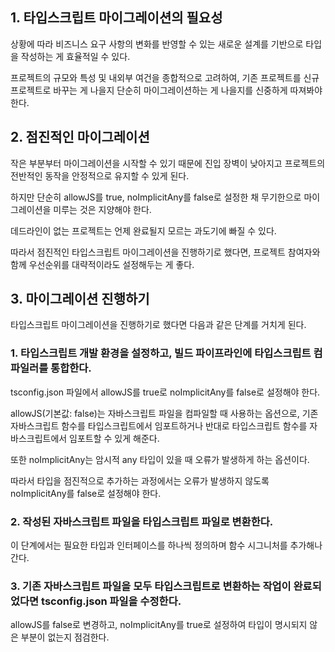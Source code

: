 ## 1. 타입스크립트 마이그레이션의 필요성

상황에 따라 비즈니스 요구 사항의 변화를 반영할 수 있는 새로운 설계를 기반으로 타입을 작성하는 게 효율적일 수 있다.

프로젝트의 규모와 특성 및 내외부 여건을 종합적으로 고려하여, 기존 프로젝트를 신규 프로젝트로 바꾸는 게 나을지 단순히 마이그레이션하는 게 나을지를 신중하게 따져봐야 한다.

## 2. 점진적인 마이그레이션

작은 부분부터 마이그레이션을 시작할 수 있기 때문에 진입 장벽이 낮아지고 프로젝트의 전반적인 동작을 안정적으로 유지할 수 있게 된다.

하지만 단순히 allowJS를 true, noImplicitAny를 false로 설정한 채 무기한으로 마이그레이션을 미루는 것은 지양해야 한다.

데드라인이 없는 프로젝트는 언제 완료될지 모르는 과도기에 빠질 수 있다.

따라서 점진적인 타입스크립트 마이그레이션을 진행하기로 했다면, 프로젝트 참여자와 함께 우선순위를 대략적이라도 설정해두는 게 좋다.

## 3. 마이그레이션 진행하기

타입스크립트 마이그레이션을 진행하기로 했다면 다음과 같은 단계를 거치게 된다.

### 1. 타입스크립트 개발 환경을 설정하고, 빌드 파이프라인에 타입스크립트 컴파일러를 통합한다.

tsconfig.json 파일에서 allowJS를 true로 noImplicitAny를 false로 설정해야 한다.

allowJS(기본값: false)는 자바스크립트 파일을 컴파일할 때 사용하는 옵션으로, 기존 자바스크립트 함수를 타입스크립트에서 임포트하거나 반대로 타입스크립트 함수를 자바스크립트에서 임포트할 수 있게 해준다.

또한 noImplicitAny는 암시적 any 타입이 있을 때 오류가 발생하게 하는 옵션이다.

따라서 타입을 점진적으로 추가하는 과정에서는 오류가 발생하지 않도록 noImplicitAny를 false로 설정해야 한다.

### 2. 작성된 자바스크립트 파일을 타입스크립트 파일로 변환한다.

이 단계에서는 필요한 타입과 인터페이스를 하나씩 정의하며 함수 시그니처를 추가해나간다.

### 3. 기존 자바스크립트 파일을 모두 타입스크립트로 변환하는 작업이 완료되었다면 tsconfig.json 파일을 수정한다.

allowJS를 false로 변경하고, noImplicitAny를 true로 설정하여 타입이 명시되지 않은 부분이 없는지 점검한다.
